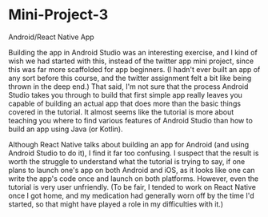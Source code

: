 # Mini-Project-3
Android/React Native App

Building the app in Android Studio was an interesting exercise, and I kind of wish we had started with this, instead of the 
twitter app mini project, since this was far more scaffolded for app beginners. (I hadn't ever built an app of any sort
before this course, and the twitter assignment felt a bit like being thrown in the deep end.) That said, I'm not sure that the 
process Android Studio takes you through to build that first simple app really leaves you capable of building an actual app
that does more than the basic things covered in the tutorial. It almost seems like the tutorial is more about teaching you
where to find various features of Android Studio than how to build an app using Java (or Kotlin).

Although React Native talks about building an app for Android (and using Android Studio to do it), I find it far too confusing. 
I suspect that the result is worth the struggle to understand what the tutorial is trying to say, if one plans to launch one's
app on both Android and iOS, as it looks like one can write the app's code once and launch on both platforms. However, even the 
tutorial is very user unfriendly. (To be fair, I tended to work on React Native once I got home, and my medication had generally
worn off by the time I'd started, so that might have played a role in my difficulties with it.)

